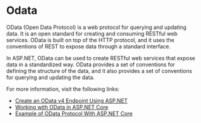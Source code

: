 # Odata

OData (Open Data Protocol) is a web protocol for querying and updating data. It is an open standard for creating and consuming RESTful web services. OData is built on top of the HTTP protocol, and it uses the conventions of REST to expose data through a standard interface.

In ASP.NET, OData can be used to create RESTful web services that expose data in a standardized way. OData provides a set of conventions for defining the structure of the data, and it also provides a set of conventions for querying and updating the data.

For more information, visit the following links:

- [Create an OData v4 Endpoint Using ASP.NET](https://learn.microsoft.com/en-us/aspnet/web-api/overview/odata-support-in-aspnet-web-api/odata-v4/create-an-odata-v4-endpoint)
- [Working with OData in ASP.NET Core](https://www.pluralsight.com/blog/software-development/odata-asp-net-core)
- [Example of OData Protocol With ASP.NET Core](https://www.youtube.com/watch?v=L9HdnNCi0R0)